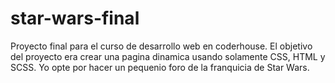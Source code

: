 # star-wars-final
Proyecto final para el curso de desarrollo web en coderhouse.
El objetivo del proyecto era crear una pagina dinamica usando solamente CSS, HTML y SCSS. Yo opte por hacer un pequenio foro de la franquicia de Star Wars.
